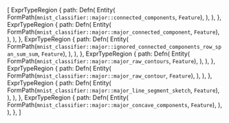 [
    ExprTypeRegion {
        path: Defn(
            Entity(
                FormPath(`mnist_classifier::major::connected_components`, `Feature`),
            ),
        ),
    },
    ExprTypeRegion {
        path: Defn(
            Entity(
                FormPath(`mnist_classifier::major::major_connected_component`, `Feature`),
            ),
        ),
    },
    ExprTypeRegion {
        path: Defn(
            Entity(
                FormPath(`mnist_classifier::major::ignored_connected_components_row_span_sum_sum`, `Feature`),
            ),
        ),
    },
    ExprTypeRegion {
        path: Defn(
            Entity(
                FormPath(`mnist_classifier::major::major_raw_contours`, `Feature`),
            ),
        ),
    },
    ExprTypeRegion {
        path: Defn(
            Entity(
                FormPath(`mnist_classifier::major::major_raw_contour`, `Feature`),
            ),
        ),
    },
    ExprTypeRegion {
        path: Defn(
            Entity(
                FormPath(`mnist_classifier::major::major_line_segment_sketch`, `Feature`),
            ),
        ),
    },
    ExprTypeRegion {
        path: Defn(
            Entity(
                FormPath(`mnist_classifier::major::major_concave_components`, `Feature`),
            ),
        ),
    },
]